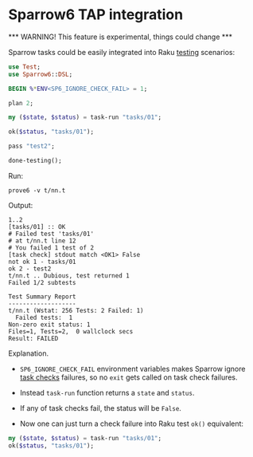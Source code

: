 # Sparrow6 TAP integration

*** WARNING! This feature is experimental, things could change ***

Sparrow tasks could be easily integrated into Raku [testing](https://docs.raku.org/language/testing) scenarios:

```raku
use Test;
use Sparrow6::DSL;

BEGIN %*ENV<SP6_IGNORE_CHECK_FAIL> = 1;

plan 2;

my ($state, $status) = task-run "tasks/01";

ok($status, "tasks/01");

pass "test2";

done-testing();

```

Run:

```
prove6 -v t/nn.t
```

Output:

```
1..2
[tasks/01] :: OK
# Failed test 'tasks/01'
# at t/nn.t line 12
# You failed 1 test of 2
[task check] stdout match <OK1> False
not ok 1 - tasks/01
ok 2 - test2
t/nn.t .. Dubious, test returned 1
Failed 1/2 subtests

Test Summary Report
-------------------
t/nn.t (Wstat: 256 Tests: 2 Failed: 1)
  Failed tests:  1
Non-zero exit status: 1
Files=1, Tests=2,  0 wallclock secs
Result: FAILED
```

Explanation. 

* `SP6_IGNORE_CHECK_FAIL` environment variables makes Sparrow 
ignore [task checks](https://github.com/melezhik/Sparrow6/blob/master/documentation/taskchecks.md) failures,
so no `exit` gets called on task check failures.

* Instead `task-run` function returns a `state` and `status`. 

* If any of task checks fail, the status will be `False`.

* Now one can just turn a check failure into Raku test `ok()` equivalent:

```raku
my ($state, $status) = task-run "tasks/01";
ok($status, "tasks/01");
```

